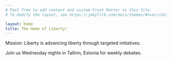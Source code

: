 ```yaml
---
# Feel free to add content and custom Front Matter to this file.
# To modify the layout, see https://jekyllrb.com/docs/themes/#overriding-theme-defaults

layout: home
title: The Home of Liberty!
---
```


Mission: Liberty is advancing liberty through targeted initiatives.

Join us Wednesday nights in Tallinn, Estonia for weekly debates.


